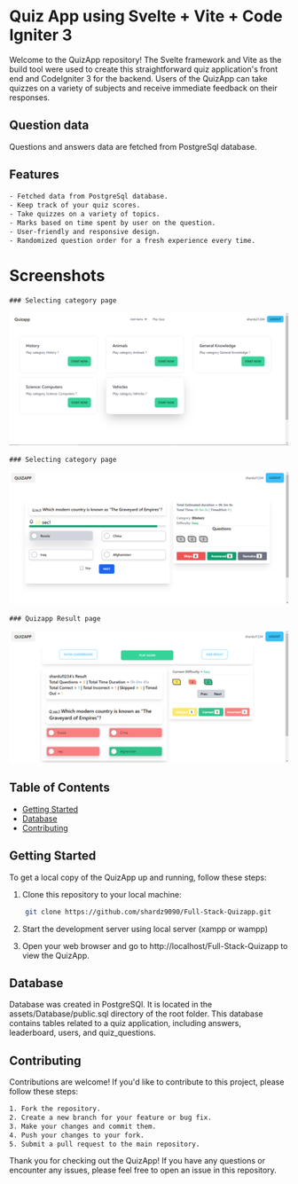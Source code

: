 # Quiz App using Svelte + Vite + Code Igniter 3

Welcome to the QuizApp repository! The Svelte framework and Vite as the build tool were used to create this straightforward quiz application's front end and CodeIgniter 3 for the backend. Users of the QuizApp can take quizzes on a variety of subjects and receive immediate feedback on their responses.

## Question data

Questions and answers data are fetched from PostgreSql database.

## Features

    - Fetched data from PostgreSql database.
    - Keep track of your quiz scores.
    - Take quizzes on a variety of topics.
    - Marks based on time spent by user on the question.
    - User-friendly and responsive design.
    - Randomized question order for a fresh experience every time.

# Screenshots

    ### Selecting category page
    
![Quizapp Category](./screenshotcategory.png)

    ### Selecting category page
    
![Quizapp Quiz](./screenshotquiz.png)

    ### Quizapp Result page
    
![Quizapp Result](./screenshotresult.png)

## Table of Contents

- [Getting Started](#getting-started)
- [Database](#database)
- [Contributing](#contributing)

## Getting Started

To get a local copy of the QuizApp up and running, follow these steps:

1. Clone this repository to your local machine:

```bash
    git clone https://github.com/shardz9090/Full-Stack-Quizapp.git
```

2. Start the development server using local server (xampp or wampp)

3. Open your web browser and go to http://localhost/Full-Stack-Quizapp to view the QuizApp.

## Database

Database was created in PostgreSQl. It is located in the assets/Database/public.sql directory of the root folder. This database contains tables related to a quiz application, including answers, leaderboard, users, and quiz_questions.

## Contributing

Contributions are welcome! If you'd like to contribute to this project, please follow these steps:

    1. Fork the repository.
    2. Create a new branch for your feature or bug fix.
    3. Make your changes and commit them.
    4. Push your changes to your fork.
    5. Submit a pull request to the main repository.

Thank you for checking out the QuizApp! If you have any questions or encounter any issues, please feel free to open an issue in this repository.
